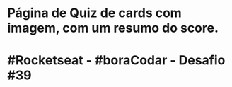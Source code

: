 # Página de Quiz de cards com imagem, com um resumo do score. 

# #Rocketseat - #boraCodar - Desafio #39

